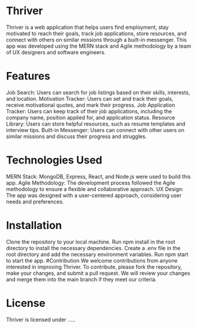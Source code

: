 # Thriver
Thriver is a web application that helps users find employment, stay motivated to reach their goals, track job applications, store resources, and connect with others on similar missions through a built-in messenger. This app was developed using the MERN stack and Agile methodology by a team of UX designers and software engineers.
# Features
Job Search: Users can search for job listings based on their skills, interests, and location.
Motivation Tracker: Users can set and track their goals, receive motivational quotes, and mark their progress.
Job Application Tracker: Users can keep track of their job applications, including the company name, position applied for, and application status.
Resource Library: Users can store helpful resources, such as resume templates and interview tips.
Built-in Messenger: Users can connect with other users on similar missions and discuss their progress and struggles.
# Technologies Used
MERN Stack: MongoDB, Express, React, and Node.js were used to build this app.
Agile Methodology: The development process followed the Agile methodology to ensure a flexible and collaborative approach.
UX Design: The app was designed with a user-centered approach, considering user needs and preferences.
# Installation
Clone the repository to your local machine.
Run npm install in the root directory to install the necessary dependencies.
Create a .env file in the root directory and add the necessary environment variables.
Run npm start to start the app.
#Contribution
We welcome contributions from anyone interested in improving Thriver. To contribute, please fork the repository, make your changes, and submit a pull request. We will review your changes and merge them into the main branch if they meet our criteria.
# License
Thriver is licensed under .....